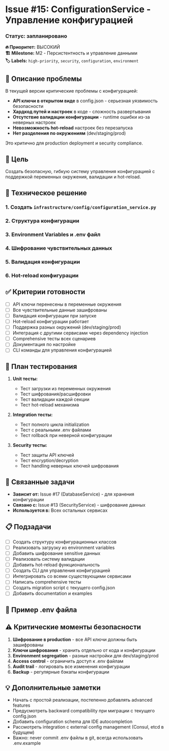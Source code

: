# Issue #15: ConfigurationService - Управление конфигурацией
### Статус: запланировано

**🔥 Приоритет:** ВЫСОКИЙ  
**🏗️ Milestone:** M2 - Персистентность и управление данными  
**🏷️ Labels:** `high-priority`, `security`, `configuration`, `environment`

## 📝 Описание проблемы

В текущей версии критические проблемы с конфигурацией:
- **API ключи в открытом виде** в config.json - серьезная уязвимость безопасности
- **Хардкод путей и настроек** в коде - сложность развертывания
- **Отсутствие валидации конфигурации** - runtime ошибки из-за неверных настроек
- **Невозможность hot-reload** настроек без перезапуска
- **Нет разделения по окружениям** (dev/staging/prod)

Это критично для production deployment и security compliance.

## 🎯 Цель

Создать безопасную, гибкую систему управления конфигурацией с поддержкой переменных окружения, валидации и hot-reload.

## 🔧 Техническое решение

### 1. Создать `infrastructure/config/configuration_service.py`


### 2. Структура конфигурации


### 3. Environment Variables и .env файл


### 4. Шифрование чувствительных данных


### 5. Валидация конфигурации


### 6. Hot-reload конфигурации


## ✅ Критерии готовности

- [ ] API ключи перенесены в переменные окружения
- [ ] Все чувствительные данные зашифрованы
- [ ] Валидация конфигурации при запуске
- [ ] Hot-reload конфигурации работает
- [ ] Поддержка разных окружений (dev/staging/prod)
- [ ] Интеграция с другими сервисами через dependency injection
- [ ] Comprehensive тесты всех сценариев
- [ ] Документация по настройке
- [ ] CLI команды для управления конфигурацией

## 🧪 План тестирования

1. **Unit тесты:**
   - Тест загрузки из переменных окружения
   - Тест шифрования/расшифровки
   - Тест валидации каждой секции
   - Тест hot-reload механизма

2. **Integration тесты:**
   - Тест полного цикла initialization
   - Тест с реальными .env файлами
   - Тест rollback при неверной конфигурации

3. **Security тесты:**
   - Тест защиты API ключей
   - Тест encryption/decryption
   - Тест handling неверных ключей шифрования

## 🔗 Связанные задачи

- **Зависит от:** Issue #17 (DatabaseService) - для хранения конфигурации
- **Связано с:** Issue #13 (SecurityService) - шифрование данных
- **Используется в:** Всех остальных сервисах

## 📋 Подзадачи

- [ ] Создать структуру конфигурационных классов
- [ ] Реализовать загрузку из environment variables
- [ ] Добавить шифрование sensitive данных
- [ ] Реализовать систему валидации
- [ ] Добавить hot-reload функциональность
- [ ] Создать CLI для управления конфигурацией
- [ ] Интегрировать со всеми существующими сервисами
- [ ] Написать comprehensive тесты
- [ ] Создать migration script с текущего config.json
- [ ] Добавить documentation и examples

## 📁 Пример .env файла


## ⚠️ Критические моменты безопасности

1. **Шифрование в production** - все API ключи должны быть зашифрованы
2. **Ключи шифрования** - хранить отдельно от кода и конфигурации
3. **Environment segregation** - разные настройки для dev/staging/prod
4. **Access control** - ограничить доступ к .env файлам
5. **Audit trail** - логировать все изменения конфигурации
6. **Backup** - регулярные бэкапы конфигурации

## 💡 Дополнительные заметки

- Начать с простой реализации, постепенно добавлять advanced features
- Предусмотреть backward compatibility при миграции с текущего config.json
- Добавить configuration schema для IDE autocompletion
- Рассмотреть integration с external config management (Consul, etcd в будущем)
- Важно: never commit .env файлы в git, всегда использовать .env.example

